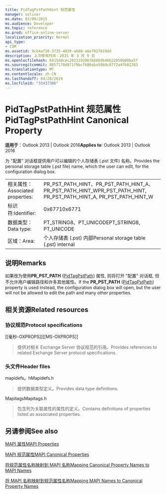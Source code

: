 ```yaml
---
title: PidTagPstPathHint 规范属性
manager: soliver
ms.date: 03/09/2015
ms.audience: Developer
ms.topic: reference
ms.prod: office-online-server
localization_priority: Normal
api_type:
- COM
ms.assetid: 9cb4af50-3735-4029-a608-a6e7927019dd
description: 上次修改时间：2015 年 3 月 9 日
ms.openlocfilehash: 6415ddcec2823192967b8869b46b22b58b08ba5f
ms.sourcegitcommit: 8657170d071f9bcf680aba50b9c07f2a4fb82283
ms.translationtype: MT
ms.contentlocale: zh-CN
ms.lasthandoff: 04/28/2019
ms.locfileid: "33437306"
---
```

# <a name="pidtagpstpathhint-canonical-property"></a><span data-ttu-id="5cd28-103">PidTagPstPathHint 规范属性</span><span class="sxs-lookup"><span data-stu-id="5cd28-103">PidTagPstPathHint Canonical Property</span></span>

  
  
<span data-ttu-id="5cd28-104">**适用于**：Outlook 2013 | Outlook 2016</span><span class="sxs-lookup"><span data-stu-id="5cd28-104">**Applies to**: Outlook 2013 | Outlook 2016</span></span> 
  
<span data-ttu-id="5cd28-105">为 "配置" 对话框提供用户可以编辑的个人存储表 (.pst 文件) 名称。</span><span class="sxs-lookup"><span data-stu-id="5cd28-105">Provides the personal storage table (.pst file) name, which the user can edit, for the configuration dialog box.</span></span> 
  
|||
|:-----|:-----|
|<span data-ttu-id="5cd28-106">相关属性：</span><span class="sxs-lookup"><span data-stu-id="5cd28-106">Associated properties:</span></span>  <br/> |<span data-ttu-id="5cd28-107">PR_PST_PATH_HINT、PR_PST_PATH_HINT_A、PR_PST_PATH_HINT_W</span><span class="sxs-lookup"><span data-stu-id="5cd28-107">PR_PST_PATH_HINT, PR_PST_PATH_HINT_A, PR_PST_PATH_HINT_W</span></span>  <br/> |
|<span data-ttu-id="5cd28-108">标识符:</span><span class="sxs-lookup"><span data-stu-id="5cd28-108">Identifier:</span></span>  <br/> |<span data-ttu-id="5cd28-109">0x6771</span><span class="sxs-lookup"><span data-stu-id="5cd28-109">0x6771</span></span>  <br/> |
|<span data-ttu-id="5cd28-110">数据类型：</span><span class="sxs-lookup"><span data-stu-id="5cd28-110">Data type:</span></span>  <br/> |<span data-ttu-id="5cd28-111">PT_STRING8、PT_UNICODE</span><span class="sxs-lookup"><span data-stu-id="5cd28-111">PT_STRING8, PT_UNICODE</span></span>  <br/> |
|<span data-ttu-id="5cd28-112">区域：</span><span class="sxs-lookup"><span data-stu-id="5cd28-112">Area:</span></span>  <br/> |<span data-ttu-id="5cd28-113">个人存储表 (.pst) 内部</span><span class="sxs-lookup"><span data-stu-id="5cd28-113">Personal storage table (.pst) internal</span></span>  <br/> |
   
## <a name="remarks"></a><span data-ttu-id="5cd28-114">说明</span><span class="sxs-lookup"><span data-stu-id="5cd28-114">Remarks</span></span>

<span data-ttu-id="5cd28-115">如果改为使用**PR_PST_PATH** ([PidTagPstPath](pidtagpstpath-canonical-property.md)) 属性, 则将打开 "配置" 对话框, 但不允许用户编辑路径和许多其他属性。</span><span class="sxs-lookup"><span data-stu-id="5cd28-115">If the **PR_PST_PATH** ([PidTagPstPath](pidtagpstpath-canonical-property.md)) property is used instead, the configuration dialog box will open, but the user will not be allowed to edit the path and many other properties.</span></span>
  
## <a name="related-resources"></a><span data-ttu-id="5cd28-116">相关资源</span><span class="sxs-lookup"><span data-stu-id="5cd28-116">Related resources</span></span>

### <a name="protocol-specifications"></a><span data-ttu-id="5cd28-117">协议规范</span><span class="sxs-lookup"><span data-stu-id="5cd28-117">Protocol specifications</span></span>

<span data-ttu-id="5cd28-118">[[毫秒-OXPROPS]]</span><span class="sxs-lookup"><span data-stu-id="5cd28-118">[[MS-OXPROPS]]</span></span> 
  
> <span data-ttu-id="5cd28-119">提供对相关 Exchange Server 协议规范的引用。</span><span class="sxs-lookup"><span data-stu-id="5cd28-119">Provides references to related Exchange Server protocol specifications.</span></span>
    
### <a name="header-files"></a><span data-ttu-id="5cd28-120">头文件</span><span class="sxs-lookup"><span data-stu-id="5cd28-120">Header files</span></span>

<span data-ttu-id="5cd28-121">mapidefs。h</span><span class="sxs-lookup"><span data-stu-id="5cd28-121">Mapidefs.h</span></span>
  
> <span data-ttu-id="5cd28-122">提供数据类型定义。</span><span class="sxs-lookup"><span data-stu-id="5cd28-122">Provides data type definitions.</span></span>
    
<span data-ttu-id="5cd28-123">Mapitags</span><span class="sxs-lookup"><span data-stu-id="5cd28-123">Mapitags.h</span></span>
  
> <span data-ttu-id="5cd28-124">包含列为关联属性的属性的定义。</span><span class="sxs-lookup"><span data-stu-id="5cd28-124">Contains definitions of properties listed as associated properties.</span></span>
    
## <a name="see-also"></a><span data-ttu-id="5cd28-125">另请参阅</span><span class="sxs-lookup"><span data-stu-id="5cd28-125">See also</span></span>



[<span data-ttu-id="5cd28-126">MAPI 属性</span><span class="sxs-lookup"><span data-stu-id="5cd28-126">MAPI Properties</span></span>](mapi-properties.md)
  
[<span data-ttu-id="5cd28-127">MAPI 规范属性</span><span class="sxs-lookup"><span data-stu-id="5cd28-127">MAPI Canonical Properties</span></span>](mapi-canonical-properties.md)
  
[<span data-ttu-id="5cd28-128">将规范属性名称映射到 MAPI 名称</span><span class="sxs-lookup"><span data-stu-id="5cd28-128">Mapping Canonical Property Names to MAPI Names</span></span>](mapping-canonical-property-names-to-mapi-names.md)
  
[<span data-ttu-id="5cd28-129">将 MAPI 名称映射到规范属性名称</span><span class="sxs-lookup"><span data-stu-id="5cd28-129">Mapping MAPI Names to Canonical Property Names</span></span>](mapping-mapi-names-to-canonical-property-names.md)

